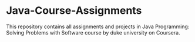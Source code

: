 # Java-Course-Assignments
This repository contains all assignments and projects in Java Programming: Solving Problems with Software course by duke university on Coursera.
